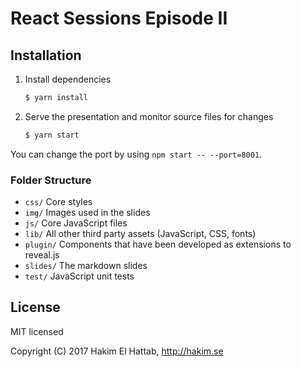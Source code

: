 # React Sessions Episode II

## Installation

1. Install dependencies
   ```sh
   $ yarn install
   ```

1. Serve the presentation and monitor source files for changes
   ```sh
   $ yarn start
   ```
You can change the port by using `npm start -- --port=8001`.


### Folder Structure
- `css/` Core styles
- `img/` Images used in the slides
- `js/` Core JavaScript files
- `lib/` All other third party assets (JavaScript, CSS, fonts)
- `plugin/` Components that have been developed as extensions to reveal.js
- `slides/` The markdown slides
- `test/` JavaScript unit tests


## License

MIT licensed

Copyright (C) 2017 Hakim El Hattab, http://hakim.se
